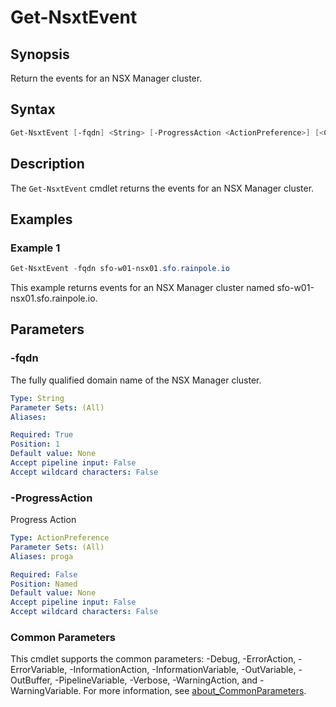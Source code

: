 # Get-NsxtEvent

## Synopsis

Return the events for an NSX Manager cluster.

## Syntax

```powershell
Get-NsxtEvent [-fqdn] <String> [-ProgressAction <ActionPreference>] [<CommonParameters>]
```

## Description

The `Get-NsxtEvent` cmdlet returns the events for an NSX Manager cluster.

## Examples

### Example 1

```powershell
Get-NsxtEvent -fqdn sfo-w01-nsx01.sfo.rainpole.io
```

This example returns events for an NSX Manager cluster named sfo-w01-nsx01.sfo.rainpole.io.

## Parameters

### -fqdn

The fully qualified domain name of the NSX Manager cluster.

```yaml
Type: String
Parameter Sets: (All)
Aliases:

Required: True
Position: 1
Default value: None
Accept pipeline input: False
Accept wildcard characters: False
```

### -ProgressAction

Progress Action

```yaml
Type: ActionPreference
Parameter Sets: (All)
Aliases: proga

Required: False
Position: Named
Default value: None
Accept pipeline input: False
Accept wildcard characters: False
```

### Common Parameters

This cmdlet supports the common parameters: -Debug, -ErrorAction, -ErrorVariable, -InformationAction, -InformationVariable, -OutVariable, -OutBuffer, -PipelineVariable, -Verbose, -WarningAction, and -WarningVariable. For more information, see [about_CommonParameters](http://go.microsoft.com/fwlink/?LinkID=113216).
